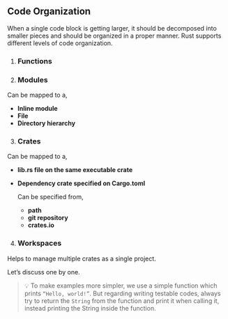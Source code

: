 Code Organization
---

When a single code block is getting larger, it should be decomposed into smaller pieces and should be organized in a proper manner. Rust supports different levels of code organization.

1. ### Functions
2. ### Modules

  Can be mapped to a,
  
  - **Inline module**
  - **File** 
  - **Directory hierarchy**
  
3. ### Crates

  Can be mapped to a, 
  - **lib.rs file on the same executable crate**
  - **Dependency crate specified on Cargo.toml**
    
    Can be specified from,
    
    - **path**
    - **git repository**
    - **crates.io**
4. ### Workspaces

  Helps to manage multiple crates as a single project.


Let’s discuss one by one.

> 💡 To make examples more simpler, we use a simple function which prints `“Hello, world!”`. But regarding writing testable codes, always try to return the `String` from the function and print it when calling it, instead printing the String inside the function.